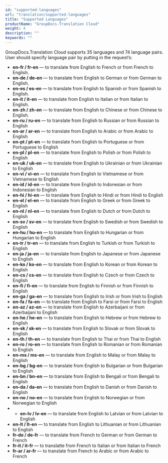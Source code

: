 ```yaml
---
id: "supported-languages"
url: "translation/supported-languages"
title: "Supported Languages"
productName: "GroupDocs.Translation Cloud"
weight: 4
description: ""
keywords: ""
---
```


GroupDocs.Translation Cloud supports 35 languages and 74 language pairs. User should specify language pair by putting in the request’s:

* **en-fr / fr-en** — to translate from English to French or from French to English.
* **en-de / de-en** — to translate from English to German or from German to English.
* **en-es / es-en** — to translate from English to Spanish or from Spanish to English.
* **en-it / it-en** — to translate from English to Italian or from Italian to English.
* **en-zh / zh-en** — to translate from English to Chinese or from Chinese to English. 
* **en-ru / ru-en** — to translate from English to Russian or from Russian to English
* **en-ar / ar-en** — to translate from English to Arabic or from Arabic to English 
* **en-pt / pt-en** — to translate from English to Portuguese or from Portuguese to English
* **en-pl / pl-en** — to translate from English to Polish or from Polish to English
* **en-uk / uk-en** — to translate from English to Ukrainian or from Ukrainian to English
* **en-vi / vi-en** — to translate from English to Vietnamese or from Vietnamese to English
* **en-id / id-en** — to translate from English to Indonesian or from Indonesian to English
* **en-hi / hi-en** — to translate from English to Hindi or from Hindi to English
* **en-el / el-en** — to translate from English to Greek or from Greek to English
* **en-nl / nl-en** — to translate from English to Dutch or from Dutch to English
* **en-sv / sv-en** — to translate from English to Swedish or from Swedish to English
* **en-hu / hu-en** — to translate from English to Hungarian or from Hungarian to English
* **en-tr / tr-en** — to translate from English to Turkish or from Turkish to English
* **en-ja / ja-en** — to translate from English to Japanese or from Japanese to English
* **en-ko / ko-en** — to translate from English to Korean or from Korean to English
* **en-cs / cs-en** — to translate from English to Czech or from Czech to English
* **en-fi / fi-en** — to translate from English to Finnish or from Finnish to English
* **en-ga / ga-en** — to translate from English to Irish or from Irish to English
* **en-fa / fa-en** — to translate from English to Farsi or from Farsi to English
* **en-az / az-en** — to translate from English to Azerbaijani or from Azerbaijani to English
* **en-he / he-en** — to translate from English to Hebrew or from Hebrew to English
* **en-sk / sk-en** — to translate from English to Slovak or from Slovak to English
* **en-th / th-en** — to translate from English to Thai or from Thai to English
* **en-ro / ro-en** — to translate from English to Romanian or from Romanian to English
* **en-ms / ms-en** — to translate from English to Malay or from Malay to English
* **en-bg / bg-en** — to translate from English to Bulgarian or from Bulgarian to English
* **en-bn / bn-en** — to translate from English to Bengali or from Bengali to English
* **en-da / da-en** — to translate from English to Danish or from Danish to English
* **en-no / no-en** — to translate from English to Norwegian or from Norwegian to English
* * **en-lv / lv-en** — to translate from English to Latvian or from Latvian to English
* **en-lt / lt-en** — to translate from English to Lithuanian or from Lithuanian to English
* **fr-de / de-fr** — to translate from French to German or from German to French
* **fr-it / it-fr** — to translatte from French to Italian or from Italian to French
* **fr-ar / ar-fr** — to translate from French to Arabic or from Arabic to French
